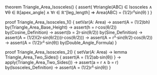 theorem Triangle_Area_Isosceles() {
  assert(
    ∀triangle(ABC) ∈ Isosceles ∧
    ∀θ ∈ ℝ[apex_angle] ∧
    ∀r ∈ ℝ⁺[leg_length] ⇒
    Area(ABC) = (1/2)r²sin(θ)
  )
}

proof Triangle_Area_Isosceles_1() {
  setVar(A: Area) →
  assert(A = (1/2)bh) by(Triangle_Area_Base_Height) →
  assert(h = r·cos(θ/2)) by(Cosine_Definition) →
  assert(b = 2r·sin(θ/2)) by(Sine_Definition) →
  assert(A = (1/2)(2r·sin(θ/2))(r·cos(θ/2))) →
  assert(A = r²·sin(θ/2)·cos(θ/2)) →
  assert(A = (1/2)r²·sin(θ)) by(Double_Angle_Formula)
}

proof Triangle_Area_Isosceles_2() {
  setVar(A: Area) →
  lemma Triangle_Area_Two_Sides() {
    assert(A = (1/2)ab·sin(θ))
  } →
  apply(Triangle_Area_Two_Sides()) →
  assert(a = r ∧ b = r) by(Isosceles_Definition) →
  assert(A = (1/2)r²·sin(θ))
}